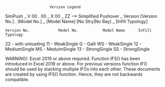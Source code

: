 						Version Legend

SimPush _ V 00 . 00 _ X 00 _ ZZ --> 
Simplified Pushover _ Version [Version No.] . [Model No.] _ [Model Name] [No Stry|No Bay] _ [Infill Typology]

    Version No.		   		Model No.			Model Name		Infill Typology
22 - with unloading		11 - WeakSingle			G - Galli		WS - WeakSingle
						12 - MediumSingle						MS - MeduimSingle
						13 - StrongSingle						SS - StrongSingle


WARNING!: Excel 2019 or above required. Function IFS() has been introduced in Excel 2019 or above. For previous versions 
function IF() should be used by stacking multiple IF()s into each other. These documents are created by using IFS() function.
Hence, they are not backwards compatible. 